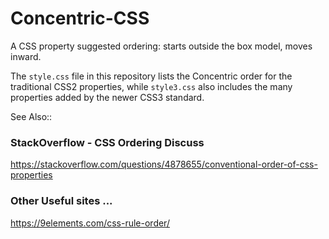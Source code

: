 Concentric-CSS
==============

A CSS property suggested ordering: starts outside the box model, moves inward.

The `style.css` file in this repository lists the Concentric order for
the traditional CSS2 properties, while `style3.css` also includes the
many properties added by the newer CSS3 standard.


See Also::

### StackOverflow - CSS Ordering Discuss

https://stackoverflow.com/questions/4878655/conventional-order-of-css-properties

### Other Useful sites ...

https://9elements.com/css-rule-order/
